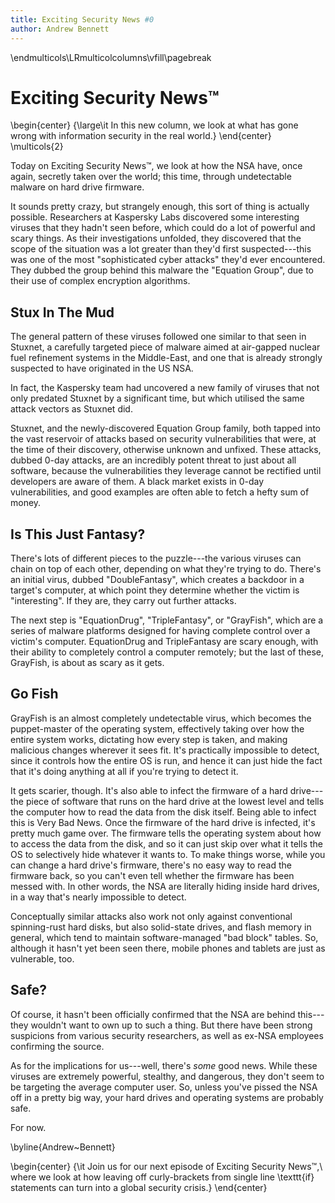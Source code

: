 ```yaml
---
title: Exciting Security News #0
author: Andrew Bennett
---
```


\endmulticols\LRmulticolcolumns\vfill\pagebreak

Exciting Security News™
=======================

\begin{center}
{\large\it In this new column, we look at what has gone wrong with
  information security in the real world.}
\end{center}
\multicols{2}

Today on Exciting Security News™, we look at how the NSA have, once
again, secretly taken over the world; this time, through undetectable
malware on hard drive firmware.

It sounds pretty crazy, but strangely enough, this sort of thing is
actually possible.  Researchers at Kaspersky Labs discovered some
interesting viruses that they hadn't seen before, which could do a lot
of powerful and scary things.  As their investigations unfolded, they
discovered that the scope of the situation was a lot greater than
they'd first suspected---this was one of the most "sophisticated
cyber attacks" they'd ever encountered.  They dubbed the group behind
this malware the "Equation Group", due to their use of complex
encryption algorithms.

Stux In The Mud
---------------

The general pattern of these viruses followed one similar to that seen
in Stuxnet, a carefully targeted piece of malware aimed at air-gapped
nuclear fuel refinement systems in the Middle-East, and one that is
already strongly suspected to have originated in the US NSA.

In fact, the Kaspersky team had uncovered a new family of viruses that
not only predated Stuxnet by a significant time, but which utilised
the same attack vectors as Stuxnet did.

Stuxnet, and the newly-discovered Equation Group family, both tapped
into the vast reservoir of attacks based on security vulnerabilities
that were, at the time of their discovery, otherwise unknown and
unfixed.  These attacks, dubbed 0-day attacks, are an incredibly
potent threat to just about all software, because the vulnerabilities
they leverage cannot be rectified until developers are aware of them.
A black market exists in 0-day vulnerabilities, and good examples are
often able to fetch a hefty sum of money.

Is This Just Fantasy?
---------------------

There's lots of different pieces to the puzzle---the various viruses
can chain on top of each other, depending on what they're trying to
do.  There's an initial virus, dubbed "DoubleFantasy", which creates a
backdoor in a target's computer, at which point they determine whether
the victim is "interesting".  If they are, they carry out further
attacks.

The next step is "EquationDrug", "TripleFantasy", or "GrayFish", which
are a series of malware platforms designed for having complete control
over a victim's computer.  EquationDrug and TripleFantasy are scary
enough, with their ability to completely control a computer remotely;
but the last of these, GrayFish, is about as scary as it gets.

Go Fish
-------

GrayFish is an almost completely undetectable virus, which becomes the
puppet-master of the operating system, effectively taking over how the
entire system works, dictating how every step is taken, and making
malicious changes wherever it sees fit.  It's practically impossible
to detect, since it controls how the entire OS is run, and hence it
can just hide the fact that it's doing anything at all if you're
trying to detect it.

It gets scarier, though.  It's also able to infect the firmware of a
hard drive---the piece of software that runs on the hard drive at the
lowest level and tells the computer how to read the data from the disk
itself.  Being able to infect this is Very Bad News.  Once the
firmware of the hard drive is infected, it's pretty much game over.
The firmware tells the operating system about how to access the data
from the disk, and so it can just skip over what it tells the OS to
selectively hide whatever it wants to.  To make things worse, while
you can change a hard drive's firmware, there's no easy way to read
the firmware back, so you can't even tell whether the firmware has
been messed with.  In other words, the NSA are literally hiding inside
hard drives, in a way that's nearly impossible to detect.

Conceptually similar attacks also work not only against conventional
spinning-rust hard disks, but also solid-state drives, and flash
memory in general, which tend to maintain software-managed "bad block"
tables.  So, although it hasn't yet been seen there, mobile phones and
tablets are just as vulnerable, too.

Safe?
-----

Of course, it hasn't been officially confirmed that the NSA are behind
this---they wouldn't want to own up to such a thing.  But there have
been strong suspicions from various security researchers, as well as
ex-NSA employees confirming the source.

As for the implications for us---well, there's _some_ good news.
While these viruses are extremely powerful, stealthy, and dangerous,
they don't seem to be targeting the average computer user.  So, unless
you've pissed the NSA off in a pretty big way, your hard drives and
operating systems are probably safe.

For now.

\byline{Andrew~Bennett}

\begin{center}
{\it Join us for our next episode of Exciting Security News™,\\
  where we look at how leaving off curly-brackets from single line
  \texttt{if} statements can turn into a global security crisis.}
\end{center}
